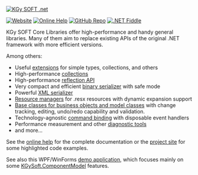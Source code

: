 [![KGy SOFT .net](https://user-images.githubusercontent.com/27336165/124292367-c93f3d00-db55-11eb-8003-6d943ee7d7fa.png)](https://kgysoft.net/corelibraries)

[![Website](https://img.shields.io/website/https/kgysoft.net/corelibraries.svg)](https://kgysoft.net/corelibraries) [![Online Help](https://img.shields.io/website/https/docs.kgysoft.net/corelibraries.svg?label=online%20help&up_message=available)](https://docs.kgysoft.net/corelibraries) [![GitHub Repo](https://img.shields.io/github/repo-size/koszeggy/KGySoft.CoreLibraries.svg?label=github)](https://github.com/koszeggy/KGySoft.CoreLibraries) [![.NET Fiddle](https://img.shields.io/website/https/dotnetfiddle.net/Authors/84474/koszeggy.svg?label=.NET%20Fiddle)](https://dotnetfiddle.net/Authors/84474/koszeggy)

KGy SOFT Core Libraries offer high-performance and handy general libraries.
Many of them aim to replace existing APIs of the original .NET framework with more efficient versions.

Among others:
- Useful [extensions](https://docs.kgysoft.net/corelibraries/?topic=html/N_KGySoft_CoreLibraries.htm) for simple types, collections, and others
- High-performance [collections](https://docs.kgysoft.net/corelibraries/?topic=html/N_KGySoft_Collections.htm)
- High-performance [reflection API](https://docs.kgysoft.net/corelibraries/?topic=html/N_KGySoft_Reflection.htm)
- Very compact and efficient [binary serializer](https://docs.kgysoft.net/corelibraries/?topic=html/T_KGySoft_Serialization_Binary_BinarySerializationFormatter.htm) with safe mode
- Powerful [XML serializer](https://docs.kgysoft.net/corelibraries/?topic=html/T_KGySoft_Serialization_Xml_XmlSerializer.htm)
- [Resource managers](https://docs.kgysoft.net/corelibraries/?topic=html/N_KGySoft_Resources.htm) for .resx resources with dynamic expansion support
- [Base classes for business objects and model classes](https://docs.kgysoft.net/corelibraries/?topic=html/T_KGySoft_ComponentModel_ModelBase.htm) with change tracking, editing, undo/redo capability and validation.
- Technology-agnostic [command binding](https://docs.kgysoft.net/corelibraries/?topic=html/T_KGySoft_ComponentModel_ICommand.htm) with disposable event handlers
- Performance measurement and other [diagnostic tools](https://docs.kgysoft.net/corelibraries/?topic=html/N_KGySoft_Diagnostics.htm)
- and more...

See the [online help](https://docs.kgysoft.net/corelibraries) for the complete documentation or the [project site](https://kgysoft.net/corelibraries) for some highlighted code examples.

See also this WPF/WinForms [demo application](https://github.com/koszeggy/KGySoft.ComponentModelDemo), which focuses mainly on some [KGySoft.ComponentModel](https://docs.kgysoft.net/corelibraries/?topic=html/N_KGySoft_ComponentModel.htm) features.